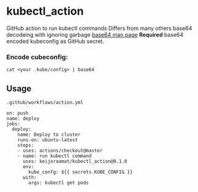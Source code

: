 # kubectl_action
GitHub action to run kubectl commands
Differs from many others base64 decodeing with ignoring garbage [base64 man page](https://linux.die.net/man/1/base64)
**Required** base64 encoded kubeconfig as GitHub secret.
### Encode cubeconfig:
`cat <your .kube/config> | base64`

## Usage
`.github/workflows/action.yml`
```
on: push
name: deploy
jobs:
  deploy:
    name: Deploy to cluster
    runs-on: ubuntu-latest
    steps:
    - uses: actions/checkout@master
    - name: run kubectl command
      uses: keijoraamat/kubectl_action@0.1.0
      env:
        kube_confg: ${{ secrets.KUBE_CONFIG }}
      with:
        args: kubectl get pods
```
